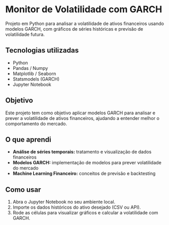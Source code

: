 # Monitor de Volatilidade com GARCH

Projeto em Python para analisar a volatilidade de ativos financeiros usando modelos GARCH, com gráficos de séries históricas e previsão de volatilidade futura.

## Tecnologias utilizadas
- Python
- Pandas / Numpy
- Matplotlib / Seaborn
- Statsmodels (GARCH)
- Jupyter Notebook

## Objetivo
Este projeto tem como objetivo aplicar modelos GARCH para analisar e prever a volatilidade de ativos financeiros, ajudando a entender melhor o comportamento do mercado.

## O que aprendi
- **Análise de séries temporais:** tratamento e visualização de dados financeiros
- **Modelos GARCH:** implementação de modelos para prever volatilidade do mercado
- **Machine Learning Financeiro:** conceitos de previsão e backtesting

## Como usar
1. Abra o Jupyter Notebook no seu ambiente local.
2. Importe os dados históricos do ativo desejado (CSV ou API).
3. Rode as células para visualizar gráficos e calcular a volatilidade com GARCH.
